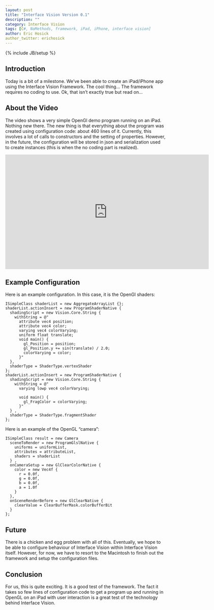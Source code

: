 ```yaml
---
layout: post
title: "Interface Vision Version 0.1"
description: ""
category: Interface Vision
tags: [C#, NoMethods, framework, iPad, iPhone, interface vision]
author: Eric Hosick
author_twitter: erichosick
---
```

{% include JB/setup %}

## Introduction

Today is a bit of a milestone. We’ve been able to create an iPad/iPhone app using the Interface Vision Framework. The cool thing… The framework requires no coding to use. Ok, that isn’t exactly true but read on…

## About the Video

The video shows a very simple OpenGl demo program running on an iPad. Nothing new there. The new thing is that everything about the program was created using configuration code: about 460 lines of it. Currently, this involves a lot of calls to constructors and the setting of properties. However, in the future, the configuration will be stored in json and serialization used to create instances (this is when the no coding part is realized).

<iframe src="http://player.vimeo.com/video/41001941" width="640" height="360" frameborder="0" webkitallowfullscreen="webkitallowfullscreen" mozallowfullscreen="mozallowfullscreen" allowfullscreen="allowfullscreen"> </iframe>

## Example Configuration

Here is an example configuration. In this case, it is the OpenGl shaders:

    ISimpleClass shaderList = new AggregateArrayList {};
    shaderList.actionInsert = new ProgramShaderNative {
      shadingScript = new Vision.Core.String {
        withString = @"
          attribute vec4 position;
          attribute vec4 color;
          varying vec4 colorVarying;
          uniform float translate;
          void main() {
            gl_Position = position;
            gl_Position.y += sin(translate) / 2.0;
            colorVarying = color;
          }"
      },
      shaderType = ShaderType.vertexShader
    };
    shaderList.actionInsert = new ProgramShaderNative {
      shadingScript = new Vision.Core.String {
        withString = @"
          varying lowp vec4 colorVarying;
    
          void main() {
            gl_FragColor = colorVarying;
          }"
      } ,
      shaderType = ShaderType.fragmentShader
    };

Here is an example of the OpenGL “camera”:

    ISimpleClass result = new Camera
      sceneToRender = new ProgramGlslNative {
        uniforms = uniformList,
        attributes = attributeList,
        shaders = shaderList
      } ,
      onCameraSetup = new GlClearColorNative {
        color = new Vec4f {
          r = 0.0f,
          g = 0.0f,
          b = 0.0f,
          a = 1.0f
        }
      },
      onSceneRenderBefore = new GlClearNative {
        clearValue = ClearBufferMask.colorBufferBit
      }
    };

## Future

There is a chicken and egg problem with all of this. Eventually, we hope to be able to configure behaviour of Interface Vision within Interface Vision itself. However, for now, we have to resort to the Macintosh to finish out the framework and setup the configuration files.

## Conclusion

For us, this is quite exciting. It is a good test of the framework. The fact it takes so few lines of configuration code to get a program up and running in OpenGL on an iPad with user interaction is a great test of the technology behind Interface Vision.